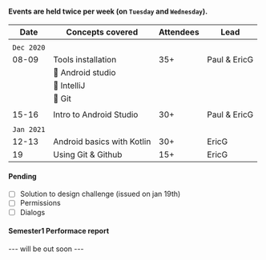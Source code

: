 #### Events are held twice per week (on `Tuesday` and `Wednesday`).

|     Date     |     Concepts covered      |    Attendees       |     Lead      |
|     ---      |           ---             |       ---          |     ---       |
|              |                           |                    |               |
|  `Dec 2020`  |                           |                    |               |
|    08-09     |    Tools installation     |       35+          |  Paul & EricG |
|              | :small_orange_diamond: Android studio         | |              |
|              | :small_orange_diamond: IntelliJ               | |              |
|              | :small_orange_diamond: Git                    | |              |
|              |                           |                    |               |
|    15-16     | Intro to Android Studio   |       30+          |  Paul & EricG |
|              |                           |                    |               |
| `Jan 2021`   |                           |                    |               |
|     12-13    |Android basics with Kotlin |        30+         |     EricG     |
|     19       |   Using Git & Github      |        15+         |     EricG     |  

#### Pending

- [ ] Solution to design challenge (issued on jan 19th) 
- [ ] Permissions
- [ ] Dialogs

#### Semester1 Performace report

--- will be out soon ---



